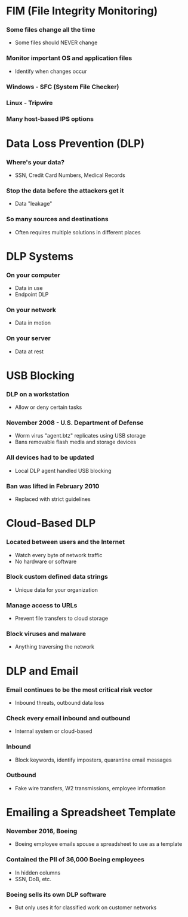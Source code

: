 # FIM (File Integrity Monitoring)
### Some files change all the time
- Some files should NEVER change
### Monitor important OS and application files
- Identify when changes occur
### Windows - SFC (System File Checker)
### Linux - Tripwire
### Many host-based IPS options
# Data Loss Prevention (DLP)
### Where's your data?
- SSN, Credit Card Numbers, Medical Records
### Stop the data before the attackers get it
- Data "leakage"
### So many sources and destinations
- Often requires multiple solutions in different places
# DLP Systems
### On your computer
- Data in use
- Endpoint DLP
### On your network
- Data in motion
### On your server
- Data at rest
# USB Blocking
### DLP on a workstation
- Allow or deny certain tasks
### November 2008 - U.S. Department of Defense
- Worm virus "agent.btz" replicates using USB storage
- Bans removable flash media and storage devices
### All devices had to be updated
- Local DLP agent handled USB blocking
### Ban was lifted in February 2010
- Replaced with strict guidelines
# Cloud-Based DLP
### Located between users and the Internet
- Watch every byte of network traffic
- No hardware or software
### Block custom defined data strings
- Unique data for your organization
### Manage access to URLs
- Prevent file transfers to cloud storage
### Block viruses and malware
- Anything traversing the network
# DLP and Email
### Email continues to be the most critical risk vector
- Inbound threats, outbound data loss
### Check every email inbound and outbound
- Internal system or cloud-based
### Inbound
- Block keywords, identify imposters, quarantine email messages
### Outbound
- Fake wire transfers, W2 transmissions, employee information
# Emailing a Spreadsheet Template
### November 2016, Boeing
- Boeing employee emails spouse a spreadsheet to use as a template
### Contained the PII of 36,000 Boeing employees
- In hidden columns
- SSN, DoB, etc.
### Boeing sells its own DLP software
- But only uses it for classified work on customer networks